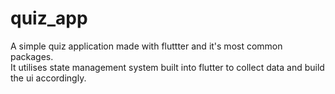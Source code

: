 # quiz_app

A simple quiz application made with fluttter and it's most common packages. </br>
It utilises state management system built into flutter to collect data and build the ui accordingly.
